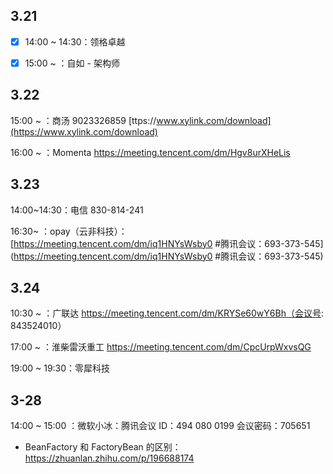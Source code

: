 ## 3.21

- [x] 14:00 ~ 14:30：领格卓越

- [x] 15:00 ~ ：自如 - 架构师



## 3.22

15:00 ~ ：商汤    9023326859  [ttps://www.xylink.com/download](https://www.xylink.com/download) 

16:00 ~ ：Momenta   https://meeting.tencent.com/dm/Hgv8urXHeLis



## 3.23

14:00~14:30：电信 830-814-241

16:30~          ：opay（云非科技）：[https://meeting.tencent.com/dm/iq1HNYsWsby0 #腾讯会议：693-373-545](https://meeting.tencent.com/dm/iq1HNYsWsby0  #腾讯会议：693-373-545)



## 3.24

10:30 ~ ：广联达   https://meeting.tencent.com/dm/KRYSe60wY6Bh（会议号: 843524010）

17:00 ~ ：淮柴雷沃重工 https://meeting.tencent.com/dm/CpcUrpWxvsQG

19:00 ~ 19:30：零犀科技





## 3-28

14:00 ~ 15:00 ：微软小冰：腾讯会议 ID：494 080 0199 会议密码：705651



- BeanFactory 和 FactoryBean 的区别：https://zhuanlan.zhihu.com/p/196688174




